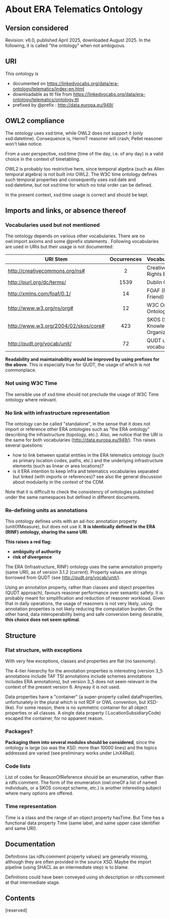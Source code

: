 # About ERA Telematics Ontology

## Version considered
Revision: v6.0, published April 2025, downloaded August 2025. In the following, it is called "the ontology" when not ambiguous.

## URI

This ontology is

- documented on https://linkedvocabs.org/data/era-ontology/telematics/index-en.html
- downloadable as ttl file from https://linkedvocabs.org/data/era-ontology/telematics/ontology.ttl
- prefixed by @prefix : <http://data.europa.eu/949/>

## OWL2 compliance
The ontology uses xsd:time, while OWL2 does not support it (only xsd:datetime). Consequence is, HermiT reasoner will crash; Pellet reasoner won't take notice.

From a user perspective, xsd:time (time of the day, i.e. of any day) is a valid choice in the context of timetabling.

OWL2 is probably too restrictive here, since temporal algebra (such as Allen temporal algebra) is not built into OWL2.
The W3C time ontology defines such temporal properties and consequently uses xsd:date and xsd:datetime, but not xsd:time for which no total order can be defined.

In the present context, xsd:time usage is correct and should be kept.

## Imports and links, or absence thereof

### Vocabularies used but not mentioned

The ontology depends on various other vocabularies. There are no owl:import axioms and some @prefix statements . Following vocabularies are used in URIs but their usage is not documented:

| URI Stem    | Occurrences                                 | Vocabulary/Standard                         |
| ------------------------------ | :----------------------------: | ------------------------------------------- |
| http://creativecommons.org/ns#       | 2 | Creative Commons Rights Expression          |
| http://purl.org/dc/terms/      | 1539 | Dublin Core Terms                           |
| http://xmlns.com/foaf/0.1/     | 14 | FOAF (Friend of a Friend)                   |
| http://www.w3.org/ns/org#         | 12 | W3C Organization Ontology                   |
| http://www.w3.org/2004/02/skos/core#   | 423 | SKOS (Simple Knowledge Organization System) |
| http://qudt.org/vocab/unit/ | 72 | QUDT units vocabulary                       |

**Readability and maintainability would be improved by using prefixes for the above**. This is especially true for QUDT, the usage of which is not commonplace.

### Not using W3C Time

The sensible use of xsd:time should not preclude the usage of W3C Time ontology where relevant.

### No link with infrastructure representation

The ontology can be called "standalone", in the sense that it does not import or reference other ERA ontologies such as "the ERA ontology" describing the infrastructure (topology, etc.). Also, we notice that the URI is the same for both vocabularies (http://data.europa.eu/949/). This raises several questions:

- how to link between spatial entities in the ERA telematics ontology (such as primary location codes, paths, etc.) and the underlying infrastructure elements (such as linear or area locations)?
- is it ERA intention to keep infra and telematics vocabularies separated but linked (with imports or references)? see also the general discussion about modularity in the context of the CDM.

Note that it is difficult to check the consistency of ontologies published under the same namespaces but defined in different documents.

### Re-defining units as annotations

This ontology defines units with an ad-hoc annotation property (unitOfMeasure), but does not use it. **It is identically defined in the ERA (RINF) ontology, sharing the same URI**.

**This raises a red flag:**

- **ambiguity of authority**
- **risk of divergence**

The ERA (Infrastructure, RINF) ontology uses the same annotation property (same URI), as of version 3.1.2 (current). Property values are strings borrowed from QUDT (see http://qudt.org/vocab/unit/).

Using an annotation property, rather than classes and object properties (QUDT approach), favours reasoner performance over semantic safety. It is probably meant for simplification and reduction of reasoner workload. Given that in daily operations, the usage of reasoners is not very likely, using annotation properties is not likely reducing the computation burden. On the other hand, data interoperability being and safe conversion being desirable, **this choice does not seem optimal**.

## Structure

### Flat structure, with exceptions

With very few exceptions, classes and properties are flat (no taxonomy).

The 4-tier hierarchy for the annotation properties is interesting (version 3_5 annotations include TAF TSI annotations include schemes annotations includes ERA annotations), but version 3_5 does not seem relevant in the context of the present version 6. Anyway it is not used.

Data properties have a "container" (a super-property called dataProperties, unfortunately in the plural which is not RDF or OWL convention, but XSD-like). For some reason, there is no symmetric container for all object properties or all classes. A single data property (:LocationSubsidiaryCode) escaped the container, for no apparent reason.

### Packages?

**Packaging them into several modules should be considered**, since the ontology is large (so was the XSD: more than 10000 lines) and the topics addressed are varied (see preliminary works under LinX4Rail).

### Code lists

List of codes for ReasonOfReference should be an enumeration, rather than a rdfs:comment. The form of the enumeration (owl:oneOf a list of named individuals, or a SKOS concept scheme, etc.) is another interesting subject where many options are offered.

### Time representation

Time is a class and the range of an object property hasTime. But Time has a functional data property Time (same label, and same upper case identifier and same URI).

## Documentation

Definitions (as rdfs:comment property values) are generally missing, although they are often provided in the source XSD. Maybe the import pipeline (using SHACL as an intermediate step) is to blame.

Definitions could have been conveyed using sh:description or rdfs:comment at that intermediate stage.

## Contents

[reserved]

